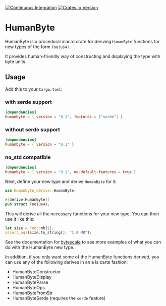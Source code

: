 [![Continuous Integration](https://github.com/lthiery/humanbyte/actions/workflows/rust.yaml/badge.svg)](https://github.com/lthiery/humanbyte/actions/workflows/rust.yaml)
[![Crates.io Version](https://img.shields.io/crates/v/humanbyte.svg)](https://crates.io/crates/humanbyte)

# HumanByte

HumanByte is a procedural macro crate for deriving `HumanByte` functions for new types of the form `Foo(u64)`.

It provides human-friendly way of constructing and displaying the type with byte units.

## Usage

Add this to your `Cargo.toml`:

### with serde support

```toml
[dependencies]
humanbyte = { version = "0.1", features = ["serde"] }
```

### without serde support

```toml
[dependencies]
humanbyte = { version = "0.1" }
```

### no_std compatible

```toml
[dependencies]
humanbyte = { version = "0.1", no-default-features = true }
```

Next, define your new type and derive `HumanByte` for it:

```rust
use humanbyte_derive::HumanByte;

#[derive(HumanByte)]
pub struct Foo(u64);
```

This will derive all the necessary functions for your new type. You can then use it like this:

```rust
let size = Foo::mb(1);
assert_eq!(size.to_string(), "1.0 MB");
```

See the documentation for [bytescale][bytescale] to see more examples of what you can do with the HumanByte new type.

In addition, if you only want some of the HumanByte functions derived, you can use any of the following derives in an
a la carte fashion:
* HumanByteConstructor
* HumanByteDisplay
* HumanByteParse
* HumanByteOps
* HumanByteFromStr
* HumanByteSerde (requires the `serde` feature)

[bytescale]: https://docs.rs/bytescale/latest/bytescale

